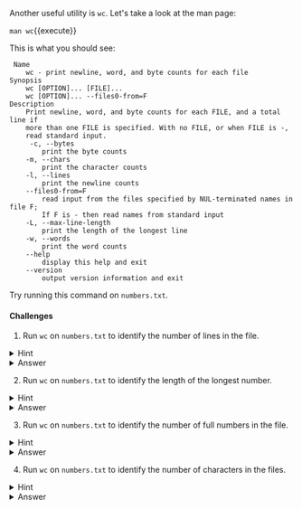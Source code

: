 Another useful utility is `wc`. Let's take a look at the man page:

``man wc``{{execute}}

This is what you should see:

```
 Name
    wc - print newline, word, and byte counts for each file
Synopsis
    wc [OPTION]... [FILE]...
    wc [OPTION]... --files0-from=F
Description
    Print newline, word, and byte counts for each FILE, and a total line if 
    more than one FILE is specified. With no FILE, or when FILE is -, 
    read standard input.
     -c, --bytes
        print the byte counts
    -m, --chars
        print the character counts
    -l, --lines
        print the newline counts
    --files0-from=F
        read input from the files specified by NUL-terminated names in file F; 
        If F is - then read names from standard input
    -L, --max-line-length
        print the length of the longest line
    -w, --words
        print the word counts
    --help
        display this help and exit
    --version
        output version information and exit
```

Try running this command on ``numbers.txt``.


#### Challenges

1. Run `wc` on `numbers.txt` to identify the number of lines in the file.
<details>
    <summary>Hint</summary>
        Take a look at the manpage for wc again, look at the `-l` argument
</details>
<details>
    <summary>Answer</summary>
        `wc -l numbers.txt`{{execute}}
</details>

2. Run `wc` on `numbers.txt` to identify the length of the longest number.
<details>
    <summary>Hint</summary>
        Take a look at the manpage for wc again, look at the `-L` argument
</details>
<details>
    <summary>Answer</summary>
        `wc -L numbers.txt`{{execute}}
</details>

3. Run `wc` on `numbers.txt` to identify the number of full numbers in the file.
<details>
    <summary>Hint</summary>
        Take a look at the manpage for wc again, look at the `-w` argument
</details>
<details>
    <summary>Answer</summary>
        `wc -w numbers.txt`{{execute}}
</details>

4. Run `wc` on `numbers.txt` to identify the number of characters in the files.
<details>
    <summary>Hint</summary>
        Take a look at the manpage for wc again, look at the `-m` argument
</details>
<details>
    <summary>Answer</summary>
        `wc -m numbers.txt`{{execute}}
</details>
